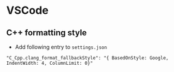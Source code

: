 # VSCode 

## C++ formatting style

- Add following entry to `settings.json`

```
"C_Cpp.clang_format_fallbackStyle": "{ BasedOnStyle: Google, IndentWidth: 4, ColumnLimit: 0}"
```
